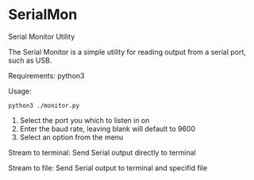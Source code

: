 # SerialMon
Serial Monitor Utility

The Serial Monitor is a simple utility for reading output from a serial port, such as USB.

Requirements:
	python3


Usage:
```
python3 ./monitor.py
```

1. Select the port you which to listen in on
2. Enter the baud rate, leaving blank will default to 9600
3. Select an option from the menu

Stream to terminal:
Send Serial output directly to terminal

Stream to file:
Send Serial output to terminal and specifid file
